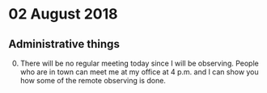 # 02 August 2018

## Administrative things

0. There will be no regular meeting today since I will be observing.
   People who are in town can meet me at my office at 4 p.m. and I can show you how some of the remote observing is done.

